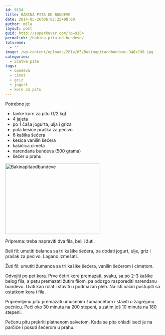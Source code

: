 ```yaml
---
id: 9154
title: BAKINA PITA OD BUNDEVE
date: 2014-05-26T06:02:25+00:00
author: mila
layout: post
guid: http://superkuvar.com/?p=9154
permalink: /bakina-pita-od-bundeve/
totvreme:
  - ""
image: /wp-content/uploads/2014/05/Bakinapitaodbundeve-940x198.jpg
categories:
  - Slatke pite
tags:
  - bundeva
  - cimet
  - griz
  - jogurt
  - kore za pitu
---
```

Potrebno je:

  * tanke kore za pitu (1/2 kg)
  * 4 jajeta
  * po 1 čaša jogurta, ulja i griza
  * pola kesice praška za pecivo
  * 6 kašika šećera
  * kesica vanilin šećera
  * kašičica cimeta
  * narendana bundeva (500 grama)
  * šećer u prahu

[<img class="alignnone size-medium wp-image-9156" src="//superkuvar.com/wp-content/uploads/2014/05/Bakinapitaodbundeve-300x225.jpg" alt="Bakinapitaodbundeve" width="300" height="225" />](//superkuvar.com/wp-content/uploads/2014/05/Bakinapitaodbundeve.jpg)

Priprema: treba napraviti dva fila, beli i žuti.

Beli fil: umutiti belanca sa tri kašike šećera, pa dodati jogurt, ulje, griz i prašak za pecivo. Lagano izmešati.

Žuti fil: umutiti žumanca sa tri kašike šećera, vanilin šećerom i cimetom.

Odvojiti po pet kora. Prve četiri kore premazati, svaku, sa po 2-3 kašike belog fila, a petu premazati žutim filom, pa odozgo rasporediti narendanu bundevu. Uviti kao rolat i staviti u podmazan pleh. Na isti način postupiti sa ostatkom kora i fila.

Pripremljenu pitu premazati umućenim žumancetom i staviti u zagrejanu pećnicu. Peći oko 30 minuta na 200 stepeni, a zatim još 10 minuta na 180 stepeni.

Pečenu pitu prekriti platnenom salvetom. Kada se pita ohladi iseći je na parčiće i posuti šećerom u prahu.